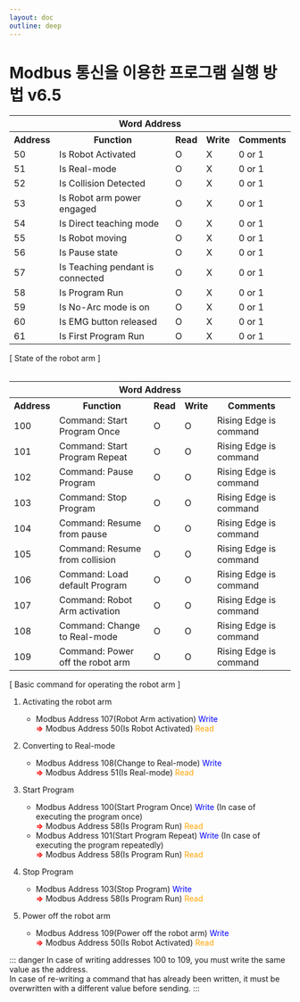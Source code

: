 ```yaml
---
layout: doc
outline: deep
---
```


# Modbus 통신을 이용한 프로그램 실행 방법 v6.5

<div class="center-align th-align td-align">
   <table>
      <tr>
         <th colspan="5">Word Address</th>
      </tr>
      <tr>
         <th>Address</th>
         <th>Function</th>
         <th>Read</th>
         <th>Write</th>
         <th>Comments</th>
      </tr>
      <tr>
         <td>50</td>
         <td>Is Robot Activated</td>
         <td>O</td>
         <td>X</td>
         <td>0 or 1</td>
      </tr>
      <tr>
         <td>51</td>
         <td>Is Real-mode</td>
         <td>O</td>
         <td>X</td>
         <td>0 or 1</td>
      </tr>
      <tr>
         <td>52</td>
         <td>Is Collision Detected</td>
         <td>O</td>
         <td>X</td>
         <td>0 or 1</td>
      </tr>
      <tr>
         <td>53</td>
         <td>Is Robot arm power engaged</td>
         <td>O</td>
         <td>X</td>
         <td>0 or 1</td>
      </tr>
      <tr>
         <td>54</td>
         <td>Is Direct teaching mode</td>
         <td>O</td>
         <td>X</td>
         <td>0 or 1</td>
      </tr>
      <tr>
         <td>55</td>
         <td>Is Robot moving</td>
         <td>O</td>
         <td>X</td>
         <td>0 or 1</td>
      </tr>
      <tr>
         <td>56</td>
         <td>Is Pause state</td>
         <td>O</td>
         <td>X</td>
         <td>0 or 1</td>
      </tr>
      <tr>
         <td>57</td>
         <td>Is Teaching pendant is connected</td>
         <td>O</td>
         <td>X</td>
         <td>0 or 1</td>
      </tr>
      <tr>
         <td>58</td>
         <td>Is Program Run</td>
         <td>O</td>
         <td>X</td>
         <td>0 or 1</td>
      </tr>
      <tr>
         <td>59</td>
         <td>Is No-Arc mode is on</td>
         <td>O</td>
         <td>X</td>
         <td>0 or 1</td>
      </tr>
      <tr>
         <td>60</td>
         <td>Is EMG button released</td>
         <td>O</td>
         <td>X</td>
         <td>0 or 1</td>
      </tr>
      <tr>
         <td>61</td>
         <td>Is First Program Run</td>
         <td>O</td>
         <td>X</td>
         <td>0 or 1</td>
      </tr>
   </table>
   <figcaption>[ State of the robot arm ]</figcaption>
</div>

<br>

<div class="center-align th-align td-align">
   <table>
      <tr>
         <th colspan="5">Word Address</th>
      </tr>
      <tr>
         <th>Address</th>
         <th>Function</th>
         <th>Read</th>
         <th>Write</th>
         <th>Comments</th>
      </tr>
      <tr>
         <td>100</td>
         <td>Command: Start Program Once</td>
         <td>O</td>
         <td>O</td>
         <td>Rising Edge is command</td>
      </tr>
      <tr>
         <td>101</td>
         <td>Command: Start Program Repeat</td>
         <td>O</td>
         <td>O</td>
         <td>Rising Edge is command</td>
      </tr>
      <tr>
         <td>102</td>
         <td>Command: Pause Program</td>
         <td>O</td>
         <td>O</td>
         <td>Rising Edge is command</td>
      </tr>
      <tr>
         <td>103</td>
         <td>Command: Stop Program</td>
         <td>O</td>
         <td>O</td>
         <td>Rising Edge is command</td>
      </tr>
      <tr>
         <td>104</td>
         <td>Command: Resume from pause</td>
         <td>O</td>
         <td>O</td>
         <td>Rising Edge is command</td>
      </tr>
      <tr>
         <td>105</td>
         <td>Command: Resume from collision</td>
         <td>O</td>
         <td>O</td>
         <td>Rising Edge is command</td>
      </tr>
      <tr>
         <td>106</td>
         <td>Command: Load default Program</td>
         <td>O</td>
         <td>O</td>
         <td>Rising Edge is command</td>
      </tr>
      <tr>
         <td>107</td>
         <td>Command: Robot Arm activation</td>
         <td>O</td>
         <td>O</td>
         <td>Rising Edge is command</td>
      </tr>
      <tr>
         <td>108</td>
         <td>Command: Change to Real-mode</td>
         <td>O</td>
         <td>O</td>
         <td>Rising Edge is command</td>
      </tr>
      <tr>
         <td>109</td>
         <td>Command: Power off the robot arm</td>
         <td>O</td>
         <td>O</td>
         <td>Rising Edge is command</td>
      </tr>
   </table>
   <figcaption>[ Basic command for operating the robot arm ]</figcaption>
</div>

1. Activating the robot arm

   - Modbus Address 107(Robot Arm activation) <span style="color: blue">Write</span> <br>
     <span style="color: red"><b>⇒</b></span> Modbus Address 50(Is Robot Activated) <span style="color: orange">Read</span>

2. Converting to Real-mode

   - Modbus Address 108(Change to Real-mode) <span style="color: blue">Write</span> <br>
     <span style="color: red"><b>⇒</b></span> Modbus Address 51(Is Real-mode) <span style="color: orange">Read</span>

3. Start Program

   - Modbus Address 100(Start Program Once) <span style="color: blue">Write</span> (In case of executing the program once) <br>
     <span style="color: red"><b>⇒</b></span> Modbus Address 58(Is Program Run) <span style="color: orange">Read</span>
   - Modbus Address 101(Start Program Repeat) <span style="color: blue">Write</span> (In case of executing the program repeatedly) <br>
     <span style="color: red"><b>⇒</b></span> Modbus Address 58(Is Program Run) <span style="color: orange">Read</span>

4. Stop Program

   - Modbus Address 103(Stop Program) <span style="color: blue">Write</span> <br>
     <span style="color: red"><b>⇒</b></span> Modbus Address 58(Is Program Run) <span style="color: orange">Read</span>

5. Power off the robot arm

   - Modbus Address 109(Power off the robot arm) <span style="color: blue">Write</span> <br>
     <span style="color: red"><b><b>⇒</b></b></span> Modbus Address 50(Is Robot Activated) <span style="color: orange">Read</span>

::: danger
In case of writing addresses 100 to 109, you must write the same value as the address.<br>
In case of re-writing a command that has already been written, it must be overwritten with a different value before sending.
:::

<style scoped>
td:nth-child(2) {
   text-align: left;
}
</style>
